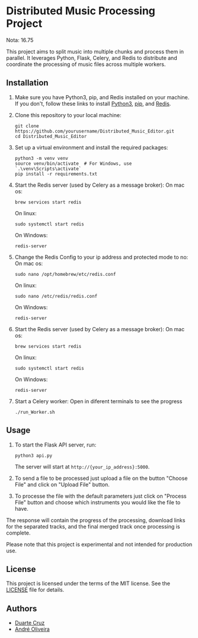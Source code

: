 # Distributed Music Processing Project

Nota: 16.75

This project aims to split music into multiple chunks and process them in parallel. It leverages Python, Flask, Celery, and Redis to distribute and coordinate the processing of music files across multiple workers.

## Installation

1. Make sure you have Python3, pip, and Redis installed on your machine. If you don't, follow these links to install [Python3](https://www.python.org/downloads/), [pip](https://pip.pypa.io/en/stable/installation/), and [Redis](https://redis.io/download).
   
2. Clone this repository to your local machine:

    ```
    git clone https://github.com/yourusername/Distributed_Music_Editor.git
    cd Distributed_Music_Editor
    ```

3. Set up a virtual environment and install the required packages:

    ```
    python3 -m venv venv
    source venv/bin/activate  # For Windows, use `.\venv\Scripts\activate`
    pip install -r requirements.txt
    ```

4. Start the Redis server (used by Celery as a message broker):
    On mac os:
    ```
    brew services start redis
    ```
    On linux:
    ```
    sudo systemctl start redis
    ```
    On Windows:
    ```
    redis-server
    ```

4. Change the Redis Config to your ip address and protected mode to no:
    On mac os:
    ```
    sudo nano /opt/homebrew/etc/redis.conf
    ```
    On linux:
    ```
    sudo nano /etc/redis/redis.conf
    ```
    On Windows:
    ```
    redis-server
    ```

5. Start the Redis server (used by Celery as a message broker):
    On mac os:
    ```
    brew services start redis
    ```
    On linux:
    ```
    sudo systemctl start redis
    ```
    On Windows:
    ```
    redis-server
    ```

6. Start a Celery worker:
    Open in diferent terminals to see the progress

    ```
    ./run_Worker.sh
    ```

## Usage

1. To start the Flask API server, run:

    ```
    python3 api.py
    ```

    The server will start at `http://{your_ip_address}:5000`.

2. To send a file to be processed just upload a file on the button "Choose File" and click on "Upload File" button.

3. 
    To processe the file with the default parameters just click on "Process File" button and choose which instruments you would like the file to have.

The response will contain the progress of the processing, download links for the separated tracks, and the final merged track once processing is complete.

Please note that this project is experimental and not intended for production use.

## License

This project is licensed under the terms of the MIT license. See the [LICENSE](LICENSE) file for details.

## Authors

* [Duarte Cruz](https://github.com/DuarteCruz31)
* [André Oliveira](https://github.com/andreaoliveira9)
